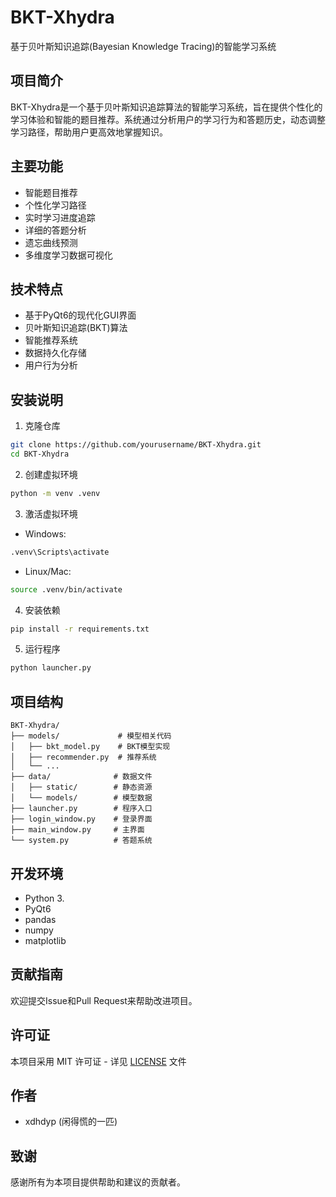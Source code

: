 # BKT-Xhydra

基于贝叶斯知识追踪(Bayesian Knowledge Tracing)的智能学习系统

## 项目简介

BKT-Xhydra是一个基于贝叶斯知识追踪算法的智能学习系统，旨在提供个性化的学习体验和智能的题目推荐。系统通过分析用户的学习行为和答题历史，动态调整学习路径，帮助用户更高效地掌握知识。

## 主要功能

- 智能题目推荐
- 个性化学习路径
- 实时学习进度追踪
- 详细的答题分析
- 遗忘曲线预测
- 多维度学习数据可视化

## 技术特点

- 基于PyQt6的现代化GUI界面
- 贝叶斯知识追踪(BKT)算法
- 智能推荐系统
- 数据持久化存储
- 用户行为分析

## 安装说明

1. 克隆仓库

```bash
git clone https://github.com/yourusername/BKT-Xhydra.git
cd BKT-Xhydra
```

2. 创建虚拟环境

```bash
python -m venv .venv
```

3. 激活虚拟环境

- Windows:

```bash
.venv\Scripts\activate
```

- Linux/Mac:

```bash
source .venv/bin/activate
```

4. 安装依赖

```bash
pip install -r requirements.txt
```

5. 运行程序

```bash
python launcher.py
```

## 项目结构

```
BKT-Xhydra/
├── models/             # 模型相关代码
│   ├── bkt_model.py    # BKT模型实现
│   ├── recommender.py  # 推荐系统
│   └── ...
├── data/              # 数据文件
│   ├── static/        # 静态资源
│   └── models/        # 模型数据
├── launcher.py        # 程序入口
├── login_window.py    # 登录界面
├── main_window.py     # 主界面
└── system.py          # 答题系统
```

## 开发环境

- Python 3.
- PyQt6
- pandas
- numpy
- matplotlib

## 贡献指南

欢迎提交Issue和Pull Request来帮助改进项目。

## 许可证

本项目采用 MIT 许可证 - 详见 [LICENSE](LICENSE) 文件

## 作者

- xdhdyp (闲得慌的一匹)

## 致谢

感谢所有为本项目提供帮助和建议的贡献者。
